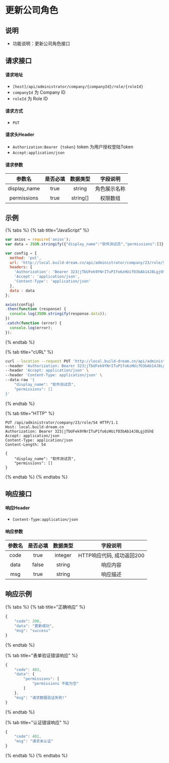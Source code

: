 # 更新公司角色

## 说明

* 功能说明：更新公司角色接口

## 请求接口

#### 请求地址

* `[host]/api/administrator/company/{companyId}/role/{roleId}`
* `companyId` 为 Company ID
* `roleId` 为 Role ID

#### 请求方式

* `PUT`

#### 请求头Header

* `Authorization:Bearer {token}` token 为用户授权登陆Token
* `Accept:application/json`

#### 请求参数

| 参数名 | 是否必填 | 数据类型 | 字段说明 |
| :---: | :---: | :---: | :---: |
| display\_name | true | string | 角色展示名称 |
| permissions | true | string\[\] | 权限数组 |

## 示例

{% tabs %}
{% tab title="JavaScript" %}
```javascript
var axios = require('axios');
var data = JSON.stringify({"display_name":"软件测试员","permissions":[]});

var config = {
  method: 'put',
  url: 'http://local.build-dream.cn/api/administrator/company/23/role/54',
  headers: { 
    'Authorization': 'Bearer 323|jTbUFek9YNrITuP1fo6zHUifO3bAb14J8LgjOShE', 
    'Accept': 'application/json', 
    'Content-Type': 'application/json'
  },
  data : data
};

axios(config)
.then(function (response) {
  console.log(JSON.stringify(response.data));
})
.catch(function (error) {
  console.log(error);
});

```
{% endtab %}

{% tab title="cURL" %}
```bash
curl --location --request PUT 'http://local.build-dream.cn/api/administrator/company/23/role/54' \
--header 'Authorization: Bearer 323|jTbUFek9YNrITuP1fo6zHUifO3bAb14J8LgjOShE' \
--header 'Accept: application/json' \
--header 'Content-Type: application/json' \
--data-raw '{
    "display_name": "软件测试员",
    "permissions": []
}'
```
{% endtab %}

{% tab title="HTTP" %}
```http
PUT /api/administrator/company/23/role/54 HTTP/1.1
Host: local.build-dream.cn
Authorization: Bearer 323|jTbUFek9YNrITuP1fo6zHUifO3bAb14J8LgjOShE
Accept: application/json
Content-Type: application/json
Content-Length: 54

{
    "display_name": "软件测试员",
    "permissions": []
}
```
{% endtab %}
{% endtabs %}

## 响应接口

#### 响应Header

* `Content-Type:application/json`

#### 响应参数

| 参数名 | 是否必填 | 数据类型 | 字段说明 |
| :---: | :---: | :---: | :---: |
| code | true | integer | HTTP响应代码, 成功返回200 |
| data | false | string | 响应内容 |
| msg | true | string | 响应描述 |

## 响应示例

{% tabs %}
{% tab title="正确响应" %}
```javascript
{
    "code": 200,
    "data": "更新成功",
    "msg": "success"
}
```
{% endtab %}

{% tab title="表单验证错误响应" %}
```javascript
{
    "code": 403,
    "data": {
        "permissions": [
            "permissions 不能为空"
        ]
    },
    "msg": "请求数据验证失败!"
}
```
{% endtab %}

{% tab title="认证错误响应" %}
```javascript
{
    "code": 401,
    "msg": "请求未认证"
}
```
{% endtab %}
{% endtabs %}



